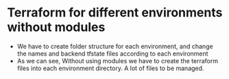 # Terraform for different environments without modules
- We have to create folder structure for each environment, and change the names and backend tfstate files according to each environment
- As we can see, Without using modules we have to create the terraform files into each environment directory. A lot of files to be managed.
